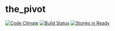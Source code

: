the_pivot
=========

[![Code Climate](https://codeclimate.com/github/tyrbo/the_pivot/badges/gpa.svg)](https://codeclimate.com/github/tyrbo/the_pivot) [![Build Status](https://travis-ci.org/tyrbo/the_pivot.svg?branch=master)](https://travis-ci.org/tyrbo/the_pivot)
[![Stories in Ready](https://badge.waffle.io/tyrbo/the_pivot.svg?label=ready&title=Ready)](http://waffle.io/tyrbo/the_pivot)
